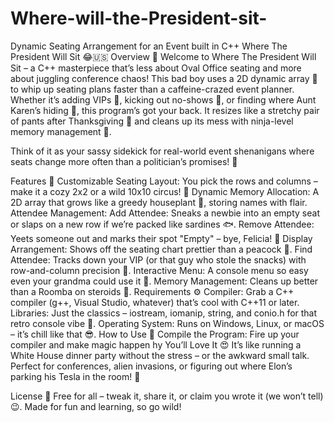 # Where-will-the-President-sit-
Dynamic Seating Arrangement for an Event built in C++
Where The President Will Sit 😂🇺🇸
Overview 🎉
Welcome to Where The President Will Sit – a C++ masterpiece that’s less about Oval Office seating and more about juggling conference chaos! This bad boy uses a 2D dynamic array 🧠 to whip up seating plans faster than a caffeine-crazed event planner. Whether it’s adding VIPs 👑, kicking out no-shows 🚪, or finding where Aunt Karen’s hiding 👀, this program’s got your back. It resizes like a stretchy pair of pants after Thanksgiving 🍗 and cleans up its mess with ninja-level memory management 🥷.

Think of it as your sassy sidekick for real-world event shenanigans where seats change more often than a politician’s promises! 🎤

Features 🌟
Customizable Seating Layout: You pick the rows and columns – make it a cozy 2x2 or a wild 10x10 circus! 🎪
Dynamic Memory Allocation: A 2D array that grows like a greedy houseplant 🌱, storing names with flair.
Attendee Management:
Add Attendee: Sneaks a newbie into an empty seat or slaps on a new row if we’re packed like sardines 🐟.
Remove Attendee: Yeets someone out and marks their spot "Empty" – bye, Felicia! 👋
Display Arrangement: Shows off the seating chart prettier than a peacock 🦚.
Find Attendee: Tracks down your VIP (or that guy who stole the snacks) with row-and-column precision 📍.
Interactive Menu: A console menu so easy even your grandma could use it 👵.
Memory Management: Cleans up better than a Roomba on steroids 🤖.
Requirements ⚙️
Compiler: Grab a C++ compiler (g++, Visual Studio, whatever) that’s cool with C++11 or later.
Libraries: Just the classics – iostream, iomanip, string, and conio.h for that retro console vibe 📼.
Operating System: Runs on Windows, Linux, or macOS – it’s chill like that 😎.
How to Use 🚀
Compile the Program:
Fire up your compiler and make magic happen
hy You’ll Love It 😍
It’s like running a White House dinner party without the stress – or the awkward small talk. Perfect for conferences, alien invasions, or figuring out where Elon’s parking his Tesla in the room! 🚗

License 📜
Free for all – tweak it, share it, or claim you wrote it (we won’t tell) 😉. Made for fun and learning, so go wild!

 
